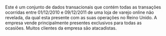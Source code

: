 Este é um conjunto de dados transacionais que contém todas as transações ocorridas entre 01/12/2010 e 09/12/2011 de uma loja de varejo online não revelada, da qual esta presente com as suas
operações no Reino Unido. A empresa vende principalmente presentes exclusivos para todas as ocasiões. Muitos clientes da empresa são atacadistas.
